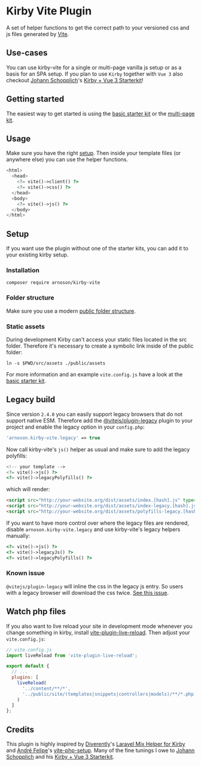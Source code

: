 # Kirby Vite Plugin

A set of helper functions to get the correct path to your versioned css and js files generated by [Vite](https://github.com/vitejs/vite).

## Use-cases

You can use kirby-vite for a single or multi-page vanilla js setup or as a basis for an SPA setup. If you plan to use `Kirby` together with `Vue 3` also checkout [Johann Schopplich](https://github.com/johannschopplich)'s [Kirby + Vue 3 Starterkit](https://github.com/johannschopplich/kirby-vue3-starterkit)!

## Getting started

The easiest way to get started is using the [basic starter kit](https://github.com/arnoson/kirby-vite-basic-kit) or the [multi-page kit](https://github.com/arnoson/kirby-vite-multi-page-kit).

## Usage

Make sure you have the right [setup](#setup).
Then inside your template files (or anywhere else) you can use the helper functions.

```php
<html>
  <head>
    <?= vite()->client() ?>
    <?= vite()->css() ?>
  </head>
  <body>
    <?= vite()->js() ?>
  </body>
</html>
```

## Setup
If you want use the plugin without one of the starter kits, you can add it to your existing kirby setup.

### Installation

```
composer require arnoson/kirby-vite
```

### Folder structure

Make sure you use a modern [public folder structure](https://getkirby.com/docs/guide/configuration#custom-folder-setup__public-folder-setup).

### Static assets

During development Kirby can't access your static files located in the src folder. Therefore it's necessary to create a symbolic link inside of the public folder:
```
ln -s $PWD/src/assets ./public/assets
```
For more information and an example `vite.config.js` have a look at the [basic starter kit](https://github.com/arnoson/kirby-vite-basic-kit).

## Legacy build
Since version `2.4.0` you can easily support legacy browsers that do not support native ESM.
Therefore add the [@vitejs/plugin-legacy](https://github.com/vitejs/vite/tree/main/packages/plugin-legacy) plugin to your project and enable the legacy option in your `config.php`:
```php
'arnoson.kirby-vite.legacy' => true
```
Now call kirby-vite's `js()` helper as usual and make sure to add the legacy polyfills:

```php
<!-- your template -->
<?= vite()->js() ?>
<?= vite()->legacyPolyfills() ?>
```

which will render:

```html
<script src="http://your-website.org/dist/assets/index.[hash].js" type="module"></script>
<script src="http://your-website.org/dist/assets/index-legacy.[hash].js" nomodule=""></script>
<script src="http://your-website.org/dist/assets/polyfills-legacy.[hash].js" nomodule=""></script>
```

If you want to have more control over where the legacy files are rendered, disable `arnoson.kirby-vite.legacy` and use kirby-vite's legacy helpers manually:

```php
<?= vite()->js() ?>
<?= vite()->legacyJs() ?>
<?= vite()->legacyPolyfills() ?>
```

### Known issue
`@vitejs/plugin-legacy` will inline the css in the legacy js entry. So users with a legacy browser will download the css twice. [See this issue](https://github.com/vitejs/vite/issues/2062).

## Watch php files

If you also want to live reload your site in development mode whenever you change something in kirby, install [vite-plugin-live-reload](https://github.com/arnoson/vite-plugin-live-reload). Then adjust your `vite.config.js`:

```js
// vite.config.js
import liveReload from 'vite-plugin-live-reload';

export default {
  // ...
  plugins: [
    liveReload(
      '../content/**/*',
      '../public/site/(templates|snippets|controllers|models)/**/*.php'
    )
  ]
};
```

## Credits

This plugin is highly inspired by [Diverently](https://github.com/Diverently)'s [Laravel Mix Helper for Kirby](https://github.com/Diverently/laravel-mix-kirby) and [André Felipe](https://github.com/andrefelipe)'s [vite-php-setup](https://github.com/andrefelipe/vite-php-setup). Many of the fine tunings I owe to [Johann Schopplich](https://github.com/johannschopplich) and his [Kirby + Vue 3 Starterkit](https://github.com/johannschopplich/kirby-vue3-starterkit).